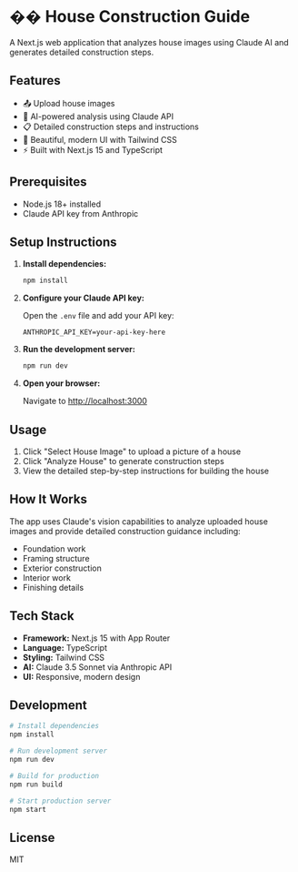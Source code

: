 # �� House Construction Guide

A Next.js web application that analyzes house images using Claude AI and generates detailed construction steps.

## Features

- 📤 Upload house images
- 🤖 AI-powered analysis using Claude API
- 📋 Detailed construction steps and instructions
- 🎨 Beautiful, modern UI with Tailwind CSS
- ⚡ Built with Next.js 15 and TypeScript

## Prerequisites

- Node.js 18+ installed
- Claude API key from Anthropic

## Setup Instructions

1. **Install dependencies:**
   ```bash
   npm install
   ```

2. **Configure your Claude API key:**

   Open the `.env` file and add your API key:
   ```
   ANTHROPIC_API_KEY=your-api-key-here
   ```

3. **Run the development server:**
   ```bash
   npm run dev
   ```

4. **Open your browser:**
   
   Navigate to [http://localhost:3000](http://localhost:3000)

## Usage

1. Click "Select House Image" to upload a picture of a house
2. Click "Analyze House" to generate construction steps
3. View the detailed step-by-step instructions for building the house

## How It Works

The app uses Claude's vision capabilities to analyze uploaded house images and provide detailed construction guidance including:

- Foundation work
- Framing structure
- Exterior construction
- Interior work
- Finishing details

## Tech Stack

- **Framework:** Next.js 15 with App Router
- **Language:** TypeScript
- **Styling:** Tailwind CSS
- **AI:** Claude 3.5 Sonnet via Anthropic API
- **UI:** Responsive, modern design

## Development

```bash
# Install dependencies
npm install

# Run development server
npm run dev

# Build for production
npm run build

# Start production server
npm start
```

## License

MIT
